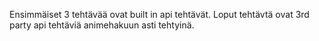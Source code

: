 Ensimmäiset 3 tehtävää ovat built in api tehtävät. 
Loput tehtävtä ovat 3rd party api tehtäviä animehakuun asti tehtyinä.

